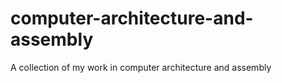 # computer-architecture-and-assembly
A collection of my work in computer architecture and assembly 
